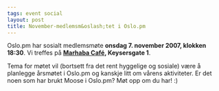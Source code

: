 ```yaml
---
tags: event social
layout: post
title: November-medlemsm&oslash;tet i Oslo.pm
---
```

<p>Oslo.pm har sosialt medlemsmøte <strong>onsdag 7. november 2007, klokken
18:30</strong>. Vi treffes på 
<strong><a href="http://www.nattguiden.no/utested/1052" title="Link til karttjeneste">Marhaba Café</a>, Keysersgate 1</strong>.</p>

<p>
Tema for møtet vil (bortsett fra det rent hyggelige og
sosiale) være å planlegge årsmøtet i
Oslo.pm og kanskje litt om vårens aktiviteter. Er det noen
som har brukt Moose i Oslo.pm? Møt opp om du har! :)
</p>
